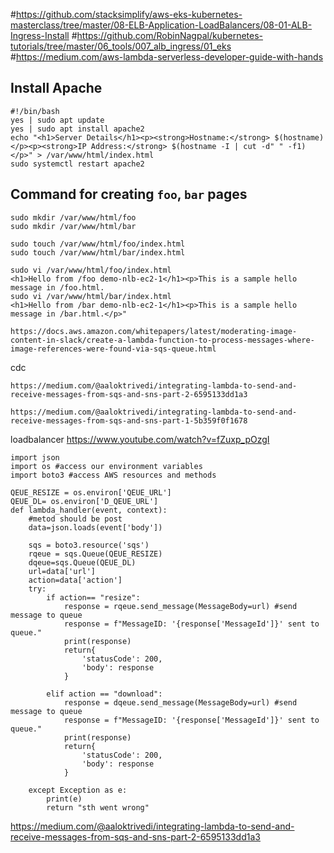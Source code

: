 #https://github.com/stacksimplify/aws-eks-kubernetes-masterclass/tree/master/08-ELB-Application-LoadBalancers/08-01-ALB-Ingress-Install
#https://github.com/RobinNagpal/kubernetes-tutorials/tree/master/06_tools/007_alb_ingress/01_eks
#https://medium.com/aws-lambda-serverless-developer-guide-with-hands






## Install Apache

```
#!/bin/bash
yes | sudo apt update
yes | sudo apt install apache2
echo "<h1>Server Details</h1><p><strong>Hostname:</strong> $(hostname)</p><p><strong>IP Address:</strong> $(hostname -I | cut -d" " -f1)</p>" > /var/www/html/index.html
sudo systemctl restart apache2
```

## Command for creating `foo`,  `bar` pages

```
sudo mkdir /var/www/html/foo
sudo mkdir /var/www/html/bar

sudo touch /var/www/html/foo/index.html
sudo touch /var/www/html/bar/index.html

sudo vi /var/www/html/foo/index.html
<h1>Hello from /foo demo-nlb-ec2-1</h1><p>This is a sample hello message in /foo.html.
sudo vi /var/www/html/bar/index.html
<h1>Hello from /bar demo-nlb-ec2-1</h1><p>This is a sample hello message in /bar.html.</p>"
```


```
https://docs.aws.amazon.com/whitepapers/latest/moderating-image-content-in-slack/create-a-lambda-function-to-process-messages-where-image-references-were-found-via-sqs-queue.html
```
 cdc
```
https://medium.com/@aaloktrivedi/integrating-lambda-to-send-and-receive-messages-from-sqs-and-sns-part-2-6595133dd1a3
```


```
https://medium.com/@aaloktrivedi/integrating-lambda-to-send-and-receive-messages-from-sqs-and-sns-part-1-5b359f0f1678
```
loadbalancer
https://www.youtube.com/watch?v=fZuxp_pOzgI





```
import json
import os #access our environment variables
import boto3 #access AWS resources and methods

QEUE_RESIZE = os.environ['QEUE_URL']
QEUE_DL= os.environ['D_QEUE_URL']
def lambda_handler(event, context):
    #metod should be post
    data=json.loads(event['body'])
    
    sqs = boto3.resource('sqs')
    rqeue = sqs.Queue(QEUE_RESIZE)
    dqeue=sqs.Queue(QEUE_DL)
    url=data['url']
    action=data['action']
    try:
        if action== "resize":
            response = rqeue.send_message(MessageBody=url) #send message to queue      
            response = f"MessageID: '{response['MessageId']}' sent to queue."
            print(response)
            return{ 
                'statusCode': 200,
                'body': response
            }
            
        elif action == "download":
            response = dqeue.send_message(MessageBody=url) #send message to queue  
            response = f"MessageID: '{response['MessageId']}' sent to queue."
            print(response)
            return{ 
                'statusCode': 200,
                'body': response
            }
            
    except Exception as e:
        print(e)
        return "sth went wrong"

```
https://medium.com/@aaloktrivedi/integrating-lambda-to-send-and-receive-messages-from-sqs-and-sns-part-2-6595133dd1a3
